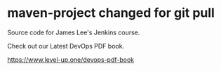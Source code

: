 # maven-project changed for git pull
Source code for James Lee's Jenkins course.

Check out our Latest DevOps PDF book.

https://www.level-up.one/devops-pdf-book
